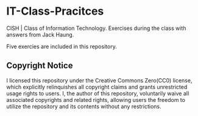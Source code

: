# IT-Class-Pracitces

CISH | Class of Information Technology.
Exercises during the class with answers from Jack Haung.

Five exercies are included in this repository.

## Copyright Notice
I licensed this repository under the Creative Commons Zero(CC0) license, 
which explicitly relinquishes all copyright claims and grants unrestricted usage rights to users. 
I, the author of this repository, voluntarily waive all associated copyrights and related rights, 
allowing users the freedom to utilize the repository and its contents without any restrictions.

